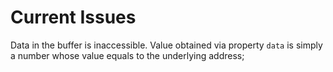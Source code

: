# Current Issues

Data in the buffer is inaccessible. Value obtained via property `data` is simply a number whose value equals to the underlying address;
